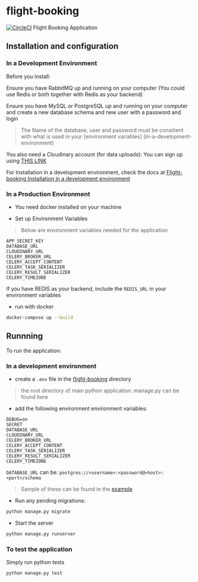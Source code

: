 # flight-booking

[![CircleCI](https://circleci.com/gh/fidelisojeah/flight-booking.svg?style=svg)](https://circleci.com/gh/fidelisojeah/flight-booking)
Flight Booking Application

## Installation and configuration

### In a Development Environment

Before you install:

Ensure you have RabbitMQ up and running on your computer (You could use Redis or both together with Redis as your backend)

Ensure you have MySQL or PostgreSQL up and running on your computer and create a new database schema and new user with a password and login

> The Name of the database, user and password must be consitient with what is used in your [environment variables]  (in-a-development-environment)

You also need a Cloudinary account (for data uploads): You can sign up using [THIS LINK](<https://cloudinary.com/invites/lpov9zyyucivvxsnalc5/e0e7v3bfqbzsn0jhxkjy>)

For Installation in a development environment, check the docs at [Flight-booking Installation in a development environment](flight-booking)

### In a Production Environment

- You need docker installed on your machine

- Set up Environment Variables

> Below are environment variables needed for the application

```env
APP_SECRET_KEY
DATABASE_URL
CLOUDINARY_URL
CELERY_BROKER_URL
CELERY_ACCEPT_CONTENT
CELERY_TASK_SERIALIZER
CELERY_RESULT_SERIALIZER
CELERY_TIMEZONE

```

If you have REDIS as your backend, include the `REDIS_URL` in your environment variables

- run with docker

```bash
docker-compose up --build
```

## Runnning

To run the application:

### In a development environment

- create a `.env` file in the [flight-booking](flight-booking) directory
> the root directory of main python application: manage.py can be found here

- add the following environment environment variables:

```env
DEBUG=on
SECRET
DATABASE_URL
CLOUDINARY_URL
CELERY_BROKER_URL
CELERY_ACCEPT_CONTENT
CELERY_TASK_SERIALIZER
CELERY_RESULT_SERIALIZER
CELERY_TIMEZONE
```

`DATABASE_URL` can be: `postgres://<username>:<password@>host>:<port>/schema`

> Sample of these can be found in the [example](flight-booking/.env.sample)

- Run any pending migrations:

```bash
python manage.py migrate
```

- Start the server

```bash
python manage.py runserver
```


### To test the application

Simply run python tests

```bash
python manage.py test
```
